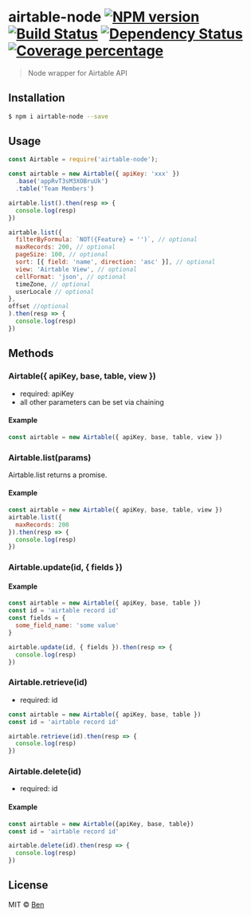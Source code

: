 # airtable-node [![NPM version][npm-image]][npm-url] [![Build Status][travis-image]][travis-url] [![Dependency Status][daviddm-image]][daviddm-url] [![Coverage percentage][coveralls-image]][coveralls-url]
> Node wrapper for Airtable API

## Installation

```sh
$ npm i airtable-node --save
```

## Usage

```js
const Airtable = require('airtable-node');

const airtable = new Airtable({ apiKey: 'xxx' })
  .base('appRvT3sM3XOBruUk')
  .table('Team Members')

airtable.list().then(resp => {
  console.log(resp)
})

airtable.list({
  filterByFormula: `NOT({Feature} = '')`, // optional
  maxRecords: 200, // optional
  pageSize: 100, // optional 
  sort: [{ field: 'name', direction: 'asc' }], // optional
  view: 'Airtable View', // optional
  cellFormat: 'json', // optional
  timeZone, // optional
  userLocale // optional
},
offset //optional
).then(resp => {
  console.log(resp)
})

```

## Methods 

### Airtable({ apiKey, base, table, view })

- required: apiKey
- all other parameters can be set via chaining


#### Example

```js
const airtable = new Airtable({ apiKey, base, table, view })
```

### Airtable.list(params)

Airtable.list returns a promise.

#### Example

```js
const airtable = new Airtable({ apiKey, base, table, view })
airtable.list({
  maxRecords: 200
}).then(resp => {
  console.log(resp)
})

```

### Airtable.update(id, { fields })

#### Example

```js
const airtable = new Airtable({ apiKey, base, table })
const id = 'airtable record id'
const fields = {
  some_field_name: 'some value'
}

airtable.update(id, { fields }).then(resp => {
  console.log(resp)
})
```

### Airtable.retrieve(id)

- required: id

```js
const airtable = new Airtable({ apiKey, base, table })
const id = 'airtable record id'

airtable.retrieve(id).then(resp => {
  console.log(resp)
})
```


### Airtable.delete(id)
- required: id

#### Example

```js
const airtable = new Airtable({apiKey, base, table})
const id = 'airtable record id'

airtable.delete(id).then(resp => {
  console.log(resp)
})

```



## License

MIT © [Ben](http://www.menubar.io)


[npm-image]: https://badge.fury.io/js/airtable-node.svg
[npm-url]: https://npmjs.org/package/airtable-node
[travis-image]: https://travis-ci.org/focuswish/airtable-node.svg?branch=master
[travis-url]: https://travis-ci.org/focuswish/airtable-node
[daviddm-image]: https://david-dm.org/focuswish/airtable-node.svg?theme=shields.io
[daviddm-url]: https://david-dm.org/focuswish/airtable-node
[coveralls-image]: https://coveralls.io/repos/focuswish/airtable-node/badge.svg
[coveralls-url]: https://coveralls.io/r/focuswish/airtable-node
